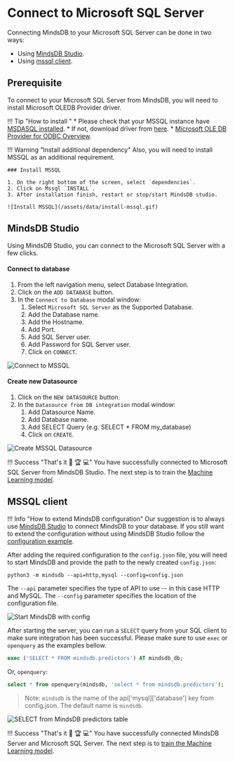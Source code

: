 # Connect to Microsoft SQL Server

Connecting MindsDB to your Microsoft SQL Server can be done in two ways:

* Using [MindsDB Studio](#mindsdb-studio).
* Using [mssql client](#mssql-client).
  

## Prerequisite

To connect to your Microsoft SQL Server from MindsDB, you will need to install Microsoft OLEDB Provider driver.

!!! Tip "How to install "
    * Please check that your MSSQL instance have [MSDASQL installed](https://docs.microsoft.com/en-us/sql/database-engine/configure-windows/open-the-odbc-data-source-administrator?view=sql-server-ver15).
    * If not, download  driver from [here](https://dev.mysql.com/downloads/connector/odbc/).
    * [Microsoft OLE DB Provider for ODBC Overview](https://docs.microsoft.com/en-us/sql/ado/guide/appendixes/microsoft-ole-db-provider-for-odbc?view=sql-server-ver15).


!!! Warning "Install additional dependency"
    Also, you will need to install MSSQL as an additional requirement.

    ### Install MSSQL

    1. On the right bottom of the screen, select `dependencies`.
    2. Click on Mssql `INSTALL`.
    3. After installation finish, restart or stop/start MindsDB studio.

    ![Install MSSQL](/assets/data/install-mssql.gif)



## MindsDB Studio

Using MindsDB Studio, you can connect to the Microsoft SQL Server with a few clicks.

#### Connect to database

1. From the left navigation menu, select Database Integration.
2. Click on the `ADD DATABASE` button.
3. In the `Connect to Database` modal window:
    1. Select `Microsoft SQL Server` as the Supported Database.
    2. Add the Database name.
    3. Add the Hostname.
    4. Add Port.
    5. Add SQL Server user.
    6. Add Password for SQL Server user.
    7. Click on `CONNECT`.


![Connect to MSSQL](/assets/data/mssql.gif)

#### Create new Datasource

1. Click on the `NEW DATASOURCE` button.
2. In the `Datasource from DB integration` modal window:
    1. Add Datasource Name.
    2. Add Database name.
    3. Add SELECT Query (e.g. SELECT * FROM my_database)
    4. Click on `CREATE`.

![Create MSSQL Datasource](/assets/data/mssql-ds.gif)

!!! Success "That's it :tada: :trophy:  :computer:"
    You have successfully connected to Microsoft SQL Server from MindsDB Studio. The next step is to train the [Machine Learning model](/model/train).

## MSSQL client

!!! Info "How to extend MindsDB configuration"
    Our suggestion is to always use [MindsDB Studio](/datasources/mssql/#mindsdb-studio) to connect MindsDB to your database. If you still want to extend the configuration without using MindsDB Studio follow the [configuration example](/datasources/configuration/#sql-server-configuration).

After adding the required configuration to the `config.json` file, you will need to start MindsDB and provide the path to the newly created `config.json`:

```
python3 -m mindsdb --api=http,mysql --config=config.json
```

The `--api` parameter specifies the type of API to use -- in this case HTTP and MySQL. The `--config` parameter specifies the location of the configuration file.

![Start MindsDB with config](/assets/data/start-config.gif)

After starting the server, you can run a `SELECT` query from your SQL client to make sure integration has been successful. Please make sure to use `exec` or `openquery` as the examples bellow.

```sql
exec ('SELECT * FROM mindsdb.predictors') AT mindsdb_db;
```
Or, `openquery`:
```sql
select * from openquery(mindsdb, 'select * from mindsdb.predictors'); 
```
>Note: `mindsdb` is the name of the api['mysql]['database'] key from config.json. The default name is `mindsdb`.

![SELECT from MindsDB predictors table](/assets/data/mssql-select.gif)

!!! Success "That's it :tada: :trophy:  :computer:"
    You have successfully connected MindsDB Server and Microsoft SQL Server. The next step is to [train the Machine Learning model](/model/mssql).